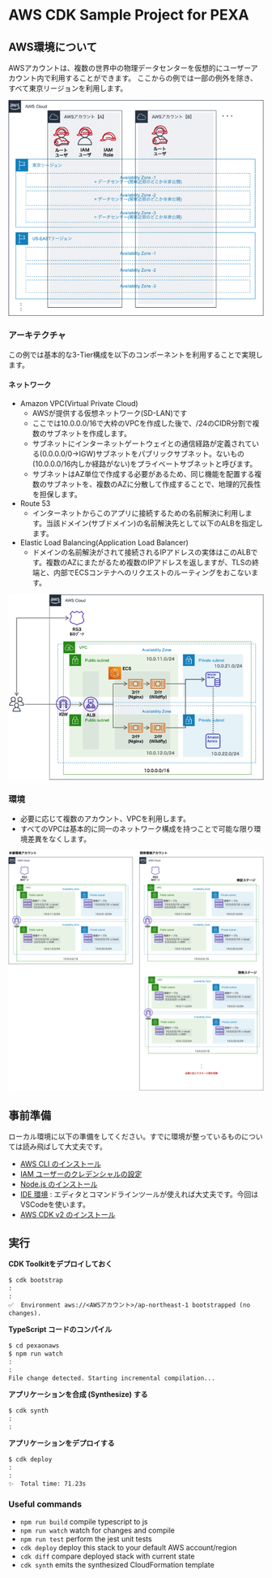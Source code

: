 # AWS CDK Sample Project for PEXA


## AWS環境について

AWSアカウントは、複数の世界中の物理データセンターを仮想的にユーザーアカウント内で利用することができます。
ここからの例では一部の例外を除き、すべて東京リージョンを利用します。

![](./doc/0_AWS.png "AWSアカウントの基本的な考え")

### アーキテクチャ
この例では基本的な3-Tier構成を以下のコンポーネントを利用することで実現します。

#### ネットワーク
- Amazon VPC(Virtual Private Cloud)
    - AWSが提供する仮想ネットワーク(SD-LAN)です
    - ここでは10.0.0.0/16で大枠のVPCを作成した後で、/24のCIDR分割で複数のサブネットを作成します。
    - サブネットにインターネットゲートウェイとの通信経路が定義されている(0.0.0.0/0->IGW)サブネットをパブリックサブネット。ないもの(10.0.0.0/16内しか経路がない)をプライベートサブネットと呼びます。
    - サブネットはAZ単位で作成する必要があるため、同じ機能を配置する複数のサブネットを、複数のAZに分散して作成することで、地理的冗長性を担保します。
- Route 53
    - インターネットからこのアプリに接続するための名前解決に利用します。当該ドメイン(サブドメイン)の名前解決先として以下のALBを指定します。
- Elastic Load Balancing(Application Load Balancer)
    - ドメインの名前解決がされて接続されるIPアドレスの実体はこのALBです。複数のAZにまたがるため複数のIPアドレスを返しますが、TLSの終端と、内部でECSコンテナへのリクエストのルーティングをおこないます。

![](./doc/1_architecture.png "アーキテクチャ")

### 環境
- 必要に応じて複数のアカウント、VPCを利用します。
- すべてのVPCは基本的に同一のネットワーク構成を持つことで可能な限り環境差異をなくします。

![](./doc/2_environment.png "環境")

## 事前準備
ローカル環境に以下の準備をしてください。すでに環境が整っているものについては読み飛ばして大丈夫です。

- [AWS CLI のインストール](https://docs.aws.amazon.com/ja_jp/cli/latest/userguide/cli-chap-getting-started.html)
- [IAM ユーザーのクレデンシャルの設定](https://docs.aws.amazon.com/ja_jp/cli/latest/userguide/cli-configure-quickstart.html)
- [Node.js のインストール](https://nodejs.org/ja/)
- [IDE 環境](https://code.visualstudio.com/) : エディタとコマンドラインツールが使えれば大丈夫です。今回はVSCodeを使います。
- [AWS CDK v2 のインストール](https://docs.aws.amazon.com/cdk/v2/guide/getting_started.html)

## 実行
**CDK Toolkitをデプロイしておく**
```
$ cdk bootstrap
:
:
✅  Environment aws://<AWSアカウント>/ap-northeast-1 bootstrapped (no changes).
```

**TypeScript コードのコンパイル**
```
$ cd pexaonaws
$ npm run watch
:
:
File change detected. Starting incremental compilation...
```

**アプリケーションを合成 (Synthesize) する**
```
$ cdk synth
:
:
```

**アプリケーションをデプロイする**
```
$ cdk deploy
:
:
✨  Total time: 71.23s
```

### Useful commands

* `npm run build`   compile typescript to js
* `npm run watch`   watch for changes and compile
* `npm run test`    perform the jest unit tests
* `cdk deploy`      deploy this stack to your default AWS account/region
* `cdk diff`        compare deployed stack with current state
* `cdk synth`       emits the synthesized CloudFormation template
